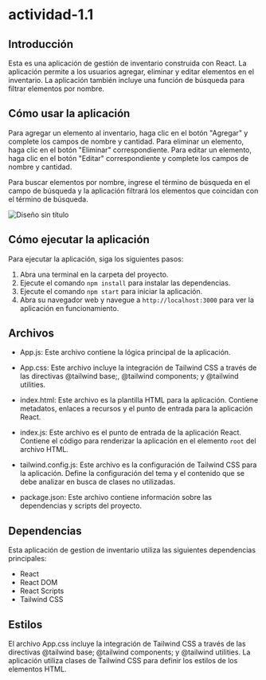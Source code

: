 # actividad-1.1

## Introducción

Esta es una aplicación de gestión de inventario construida con React. La aplicación permite a los usuarios agregar, eliminar y editar elementos en el inventario. La aplicación también incluye una función de búsqueda para filtrar elementos por nombre.

## Cómo usar la aplicación

Para agregar un elemento al inventario, haga clic en el botón "Agregar" y complete los campos de nombre y cantidad. Para eliminar un elemento, haga clic en el botón "Eliminar" correspondiente. Para editar un elemento, haga clic en el botón "Editar" correspondiente y complete los campos de nombre y cantidad.

Para buscar elementos por nombre, ingrese el término de búsqueda en el campo de búsqueda y la aplicación filtrará los elementos que coincidan con el término de búsqueda.

![Diseño sin título](https://github.com/ely2547/actividad-1.1/assets/102032989/5a84a773-627e-4de9-9eed-6badf98e6eb8)

## Cómo ejecutar la aplicación

Para ejecutar la aplicación, siga los siguientes pasos:

1. Abra una terminal en la carpeta del proyecto.
2. Ejecute el comando `npm install` para instalar las dependencias.
3. Ejecute el comando `npm start` para iniciar la aplicación.
4. Abra su navegador web y navegue a `http://localhost:3000` para ver la aplicación en funcionamiento.

## Archivos

- App.js: Este archivo contiene la lógica principal de la aplicación.

- App.css: Este archivo incluye la integración de Tailwind CSS a través de las directivas @tailwind base;, @tailwind components; y @tailwind utilities. 

- index.html: Este archivo es la plantilla HTML para la aplicación. Contiene metadatos, enlaces a recursos y el punto de entrada para la aplicación React.

- index.js: Este archivo es el punto de entrada de la aplicación React. Contiene el código para renderizar la aplicación en el elemento `root` del archivo HTML.

- tailwind.config.js: Este archivo es la configuración de Tailwind CSS para la aplicación. Define la configuración del tema y el contenido que se debe analizar en busca de clases no utilizadas.

- package.json: Este archivo contiene información sobre las dependencias y scripts del proyecto.

## Dependencias

Esta aplicación de gestion de inventario utiliza las siguientes dependencias principales:
- React
- React DOM
- React Scripts
- Tailwind CSS

## Estilos

El archivo App.css incluye la integración de Tailwind CSS a través de las directivas @tailwind base; @tailwind components; y @tailwind utilities. La aplicación utiliza clases de Tailwind CSS para definir los estilos de los elementos HTML.

